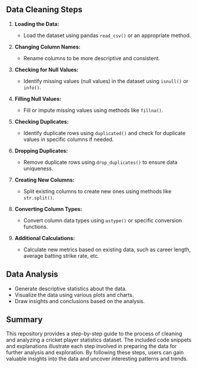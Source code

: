 
## Data Cleaning Steps

1. **Loading the Data:**
   - Load the dataset using pandas `read_csv()` or an appropriate method.

2. **Changing Column Names:**
   - Rename columns to be more descriptive and consistent.

3. **Checking for Null Values:**
   - Identify missing values (null values) in the dataset using `isnull()` or `info()`.

4. **Filling Null Values:**
   - Fill or impute missing values using methods like `fillna()`.

5. **Checking Duplicates:**
   - Identify duplicate rows using `duplicated()` and check for duplicate values in specific columns if needed.

6. **Dropping Duplicates:**
   - Remove duplicate rows using `drop_duplicates()` to ensure data uniqueness.

7. **Creating New Columns:**
   - Split existing columns to create new ones using methods like `str.split()`.

8. **Converting Column Types:**
   - Convert column data types using `astype()` or specific conversion functions.

9. **Additional Calculations:**
   - Calculate new metrics based on existing data, such as career length, average batting strike rate, etc.

## Data Analysis

- Generate descriptive statistics about the data.
- Visualize the data using various plots and charts.
- Draw insights and conclusions based on the analysis.

## Summary

This repository provides a step-by-step guide to the process of cleaning and analyzing a cricket player statistics dataset. The included code snippets and explanations illustrate each step involved in preparing the data for further analysis and exploration. By following these steps, users can gain valuable insights into the data and uncover interesting patterns and trends.

